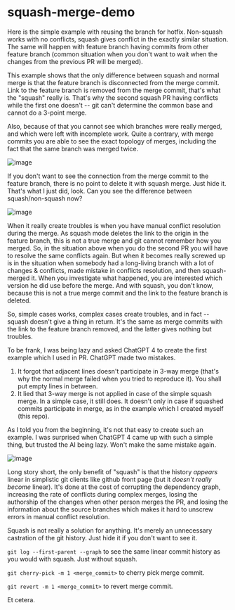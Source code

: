 # squash-merge-demo

Here is the simple example with reusing the branch for hotfix. Non-squash works with no conflicts, squash gives conflict in the exactly similar situation.
The same will happen with feature branch having commits from other feature branch (common situation when you don't want to wait when the changes from the previous PR will be merged).

This example shows that the only difference between squash and normal merge is that the feature branch is disconnected from the merge commit. Link to the feature branch is removed from the merge commit, that's what the "squash" really is. That's why the second squash PR having conflicts while the first one doesn't -- git can't determine the common base and cannot do a 3-point merge.

Also, because of that you cannot see which branches were really merged, and which were left with incomplete work. Quite a contrary, with merge commits you are able to see the exact topology of merges, including the fact that the same branch was merged twice.

![image](https://user-images.githubusercontent.com/469462/231919460-a100f71d-e88e-4639-bc17-5d55c3cc83fb.png)

If you don't want to see the connection from the merge commit to the feature branch, there is no point to delete it with squash merge. Just hide it. That's what I just did, look. Can you see the difference between squash/non-squash now?

![image](https://user-images.githubusercontent.com/469462/231919522-84dbc7f3-fcf0-4037-a678-53da9ad23224.png)

When it really create troubles is when you have manual conflict resolution during the merge. As squash mode deletes the link to the origin in the feature branch, this is not a true merge and git cannot remember how you merged. So, in the situation above when you do the second PR you will have to resolve the same conflicts again.
But when it becomes really screwed up is in the situation when somebody had a long-living branch with a lot of changes & conflicts, made mistake in conflicts resolution, and then squash-merged it. When you investigate what happened, you are interested which version he did use before the merge. And with squash, you don't know, because this is not a true merge commit and the link to the feature branch is deleted.

So, simple cases works, complex cases create troubles, and in fact -- squash doesn't give a thing in return. It's the same as merge commits with the link to the feature branch removed, and the latter gives nothing but troubles.

To be frank, I was being lazy and asked ChatGPT 4 to create the first example which I used in PR. ChatGPT made two mistakes.

1. It forgot that adjacent lines doesn't participate in 3-way merge (that's why the normal merge failed when you tried to reproduce it). You shall put empty lines in between.
2. It lied that 3-way merge is not applied in case of the simple squash merge. In a simple case, it still does. It doesn't only in case if squashed commits participate in merge, as in the example which I created myself (this repo).

As I told you from the beginning, it's not that easy to create such an example. I was surprised when ChatGPT 4 came up with such a simple thing, but trusted the AI being lazy. Won't make the same mistake again.

![image](https://user-images.githubusercontent.com/469462/231919785-8bf78dcb-c31a-49a5-8697-c51a787faa48.png)

Long story short, the only benefit of "squash" is that the history _appears_ linear in simplistic git clients like github front page (but it _doesn't really become_ linear). It's done at the cost of corrupting the dependency graph, increasing the rate of conflicts during complex merges, losing the authorship of the changes when other person merges the PR, and losing the information about the source branches which makes it hard to unscrew errors in manual conflict resolution.

Squash is not really a solution for anything. It's merely an unnecessary castration of the git history. Just hide it if you don't want to see it.

`git log --first-parent --graph` to see the same linear commit history as you would with squash. Just without squash.

`git cherry-pick -m 1 <merge_commit>` to cherry pick merge commit.

`git revert -m 1 <merge_commit>` to revert merge commit.

Et cetera.
